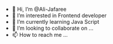 - 👋 Hi, I’m @Ali-Jafaree
- 👀 I’m interested in Frontend developer
- 🌱 I’m currently learning Java Script
- 💞️ I’m looking to collaborate on ...
- 📫 How to reach me ...

<!---
Ali-Jafaree/Ali-Jafaree is a ✨ special ✨ repository because its `README.md` (this file) appears on your GitHub profile.
You can click the Preview link to take a look at your changes.
--->
